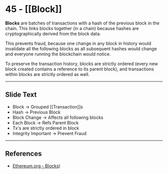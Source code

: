 # 45 - [[Block]]

**Blocks** are batches of transactions with a hash of the previous block in the chain. This links blocks together (in a chain) because hashes are cryptographically derived from the block data. 

This prevents fraud, because one change in any block in history would invalidate all the following blocks as all subsequent hashes would change and everyone running the blockchain would notice. 

To preserve the transaction history, blocks are strictly ordered (every new block created contains a reference to its parent block), and transactions within blocks are strictly ordered as well.

___
## Slide Text
- Block -> Grouped [[Transaction]]s
- Hash -> Previous Block
- Block Change -> Affects all following blocks
- Each Block -> Refs Parent Block
- Tx's are strictly ordered in block
- Integrity Important -> Prevent Fraud 
___
## References
-  [Ethereum.org - Blocks](https://ethereum.org/en/developers/docs/blocks/))